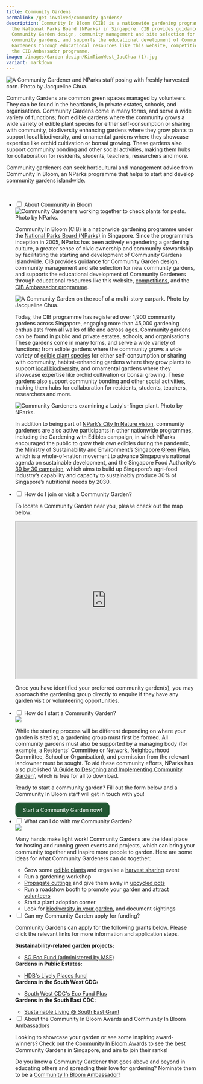 ```yaml
---
title: Community Gardens
permalink: /get-involved/community-gardens/
description: Community In Bloom (CIB) is a nationwide gardening programme under
  the National Parks Board (NParks) in Singapore. CIB provides guidance for
  Community Garden design, community management and site selection for new
  community gardens, and supports the educational development of Community
  Gardeners through educational resources like this website, competitions, and
  the CIB Ambassador programme.
image: /images/Garden design/KimTianWest_JacChua (1).jpg
variant: markdown
---
```

<style>
	.wrapper {
		display: grid;
		grid-template-columns: repeat(auto-fit, minmax(150px, 250px));
		grid-template-rows: auto-fit;
		column-gap: 10px;
		row-gap: 10px;
		text-align: center;
	}

	.box{
		border: solid 1px #215732;
		background: #215732;
		border-radius: 10px;
		padding: 10px;
</style>

<section>
			<img title="A Community Gardener and NParks staff posing with freshly harvested corn. Photo by Jacqueline Chua." src="/images/Gardeners/Jurong%20Central%20Zone%20D%20Skygarden_20220125%20(72).jpg">
	<p>Community Gardens are common green spaces managed by volunteers. They can be found in the heartlands, in private estates, schools, and organisations. Community Gardens come in many forms, and serve a wide variety of functions; from edible gardens where the community grows a wide variety of edible plant species for either self-consumption or sharing with community, biodiversity enhancing gardens where they grow plants to support local biodiversity, and ornamental gardens where they showcase expertise like orchid cultivation or bonsai growing. These gardens also support community bonding and other social activities, making them hubs for collaboration for residents, students, teachers, researchers and more.</p>
	<p>Community gardeners can seek horticultural and management advice from Community In Bloom, an NParks programme that helps to start and develop community gardens islandwide.</p>
	<br>
</section>

<ul class="jekyllcodex_accordion">
	<li><input type="checkbox" id="accordion1">
		<label for="accordion1">About Community in Bloom</label><div>
		<img title="Community Gardeners working together to check plants for pests. Photo by NParks." src="/images/Gardeners/GeneralMaintainence_JacChua%20(2).jpg">
		<p>Community In Bloom (CIB) is a nationwide gardening programme under the <a href="https://www.nparks.gov.sg/">National Parks Board (NParks)</a> in Singapore. Since the programme’s inception in 2005, NParks has been actively engendering a gardening culture, a greater sense of civic ownership and community stewardship by facilitating the starting and development of Community Gardens islandwide. CIB provides guidance for Community Garden design, community management and site selection for new community gardens, and supports the educational development of Community Gardeners through educational resources like this website, <a href="/page-index/programming/cib-awards/">competitions</a>, and the <a href="/page-index/programming/cib-ambassadors/">CIB Ambassador programme</a>.</p>
		<img title="A Community Garden on the roof of a multi-story carpark. Photo by Jacqueline Chua." src="/images/Garden%20design/KimTianWest_JacChua%20(1).jpg">
		<p>Today, the CIB programme has registered over 1,900 community gardens across Singapore, engaging more than 45,000 gardening enthusiasts from all walks of life and across ages. Community gardens can be found in public and private estates, schools, and organisations. These gardens come in many forms, and serve a wide variety of functions; from edible gardens where the community grows a wide variety of <a href="/page-index/glossary/edible-plants/">edible plant species</a> for either self-consumption or sharing with community, habitat-enhancing gardens where they grow plants to support <a href="/learn-more-about-gardening/garden-biodiversity/">local biodiversity</a>, and ornamental gardens where they showcase expertise like orchid cultivation or bonsai growing. These gardens also support community bonding and other social activities, making them hubs for collaboration for residents, students, teachers, researchers and more.</p> 
		<img title="Community Gardeners examining a Lady's-finger plant. Photo by NParks." src="/images/Gardeners/GeneralMaintainence_JacChua%20(12).jpg">
		<p>In addition to being part of <a href="https://www.nparks.gov.sg/about-us/city-in-nature">NPark’s City In Nature vision</a>, community gardeners are also active participants in other nationwide programmes, including the Gardening with Edibles campaign, in which NParks encouraged the public to grow their own edibles during the pandemic, the Ministry of Sustainability and Environment’s <a href="https://www.greenplan.gov.sg/">Singapore Green Plan</a>, which is a whole-of-nation movement to advance Singapore’s national agenda on sustainable development, and the Singapore Food Authority’s <a href="https://www.ourfoodfuture.gov.sg/30by30/">30 by 30 campaign</a>, which aims to build up Singapore’s agri-food industry’s capability and capacity to sustainably produce 30% of Singapore’s nutritional needs by 2030.</p>
	</div></li>
	<li><input type="checkbox" id="accordion2">
		<label for="accordion2">How do I join or visit a Community Garden?</label><div>
		<p>To locate a Community Garden near you, please check out the map below:</p>
		<iframe height="415" width="100%" src="https://www.google.com/maps/d/u/0/embed?mid=1Wq14XYkU955dfufw67TVKWcpEaG_d6o&amp;ehbc=2E312F"></iframe>
		<p>Once you have identified your preferred community garden(s), you may approach the gardening group directly to enquire if they have any garden visit or volunteering opportunities.</p>
	</div></li>
	<li><input type="checkbox" id="accordion3">
		<label for="accordion3">How do I start a Community Garden?</label><div>
		<img src="/images/Gardeners/Outreach%20(3).jpg">
		<p>While the starting process will be different depending on where your garden is sited at, a gardening group must first be formed. All community gardens must also be supported by a managing body (for example, a Residents' Committee or Network, Neighbourhood Committee, School or Organisation), and permission from the relevant landowner must be sought. To aid these community efforts, NParks has also published '<a href="https://go.gov.sg/guide-to-design-community-garden">A Guide to Designing and Implementing Community Garden</a>', which is free for all to download.</p>
		<p>Ready to start a community garden? Fill out the form below and a Community In Bloom staff will get in touch with you!</p>
		<div class="wrapper">
			<a style="text-decoration:none; color: white" href="https://form.gov.sg/64b78ef1a218a40012387fa4"><div class="box">
				Start a Community Garden now!</div></a>
		</div>
	</div></li>
	<li><input type="checkbox" id="accordion4">
		<label for="accordion4">What can I do with my Community Garden?</label><div>
		<img src="/images/Gardeners/Harvesting%20(1).jpg">
		<p>Many hands make light work! Community Gardens are the ideal place for hosting and running green events and projects, which can bring your community together and inspire more people to garden. Here are some ideas for what Community Gardeners can do together:</p>
		<ul>
			<li>Grow some <a href="/page-index/glossary/edible-plants/">edible plants</a> and organise a <a href="/page-index/horticulture-techniques/harvesting-hygiene/">harvest sharing</a> event</li>
			<li>Run a gardening workshop</li>
			<li><a href="/page-index/horticulture-techniques/propagating-by-cuttings/">Propagate cuttings</a> and give them away in <a href="/page-index/horticulture-techniques/planting-in-containers/">upcycled pots</a></li>
			<li>Run a roadshow booth to promote your garden and <a href="/page-index/garden-group-management/attracting-volunteers/">attract volunteers</a> </li>
			<li> Start a plant adoption corner</li>
			<li> Look for <a href="/learn-more-about-gardening/garden-biodiversity/">biodiversity in your garden</a>, and document sightings</li>
		</ul>
	</div></li>
	<li><input type="checkbox" id="accordion5">
		<label for="accordion5">Can my Community Garden apply for funding?</label><div>
		<p>Community Gardens can apply for the following grants below. Please click the relevant links for more information and application steps.</p>
		<strong>Sustainability-related garden projects:</strong>
		<ul>
			<li><a href="https://www.mse.gov.sg/sgecofund/">SG Eco Fund (administered by MSE)</a></li>
		</ul>
		<strong>Gardens in Public Estates:</strong>
		<ul>
			<li><a href="https://www.hdb.gov.sg/community/getting-involved/lively-places-programme/lively-places-fund-and-challenge"> HDB's Lively Places fund</a></li>
		</ul>
		<strong>Gardens in the South West CDC:</strong>
		<ul>
			<li><a href="https://southwest.cdc.gov.sg/what-we-do/for-environment/ecofund/">South West CDC's Eco Fund Plus</a></li>
		</ul>
		<strong>Gardens in the South East CDC:</strong>
		<ul>
			<li><a href="https://southeast.cdc.gov.sg/what-we-do/future-ready/sustainable-living-south-east/"> Sustainable Living @ South East Grant </a></li>
			</ul>																																															</div></li>
	<li><input type="checkbox" id="accordion6">
		<label for="accordion6">About the Community In Bloom Awards and Community In Bloom Ambassadors</label><div>
		<p>Looking to showcase your garden or see some inspiring award-winners? Check out the <a href="/page-index/programming/cib-awards/">Community In Bloom Awards</a> to see the best Community Gardens in Singapore, and aim to join their ranks!</p>
		<p>Do you know a Community Gardener that goes above and beyond in educating others and spreading their love for gardening? Nominate them to be a <a href="/page-index/programming/cib-ambassadors/">Community In Bloom Ambassador</a>!</p>
		</div></li>
</ul>